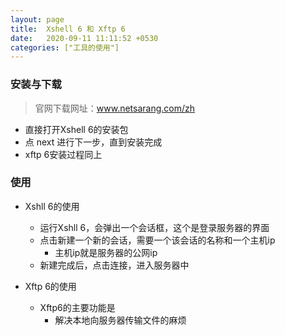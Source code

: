 ```yaml
---
layout: page
title:  Xshell 6 和 Xftp 6
date:   2020-09-11 11:11:52 +0530
categories: ["工具的使用"]
---
```


### 安装与下载

> 官网下载网址：www.netsarang.com/zh

- 直接打开Xshell 6的安装包
- 点 next 进行下一步，直到安装完成
- xftp 6安装过程同上

### 使用

- Xshll 6的使用
    - 运行Xshll 6，会弹出一个会话框，这个是登录服务器的界面
    - 点击新建一个新的会话，需要一个该会话的名称和一个主机ip
        - 主机ip就是服务器的公网ip
    - 新建完成后，点击连接，进入服务器中

- Xftp 6的使用
    - Xftp6的主要功能是
        - 解决本地向服务器传输文件的麻烦